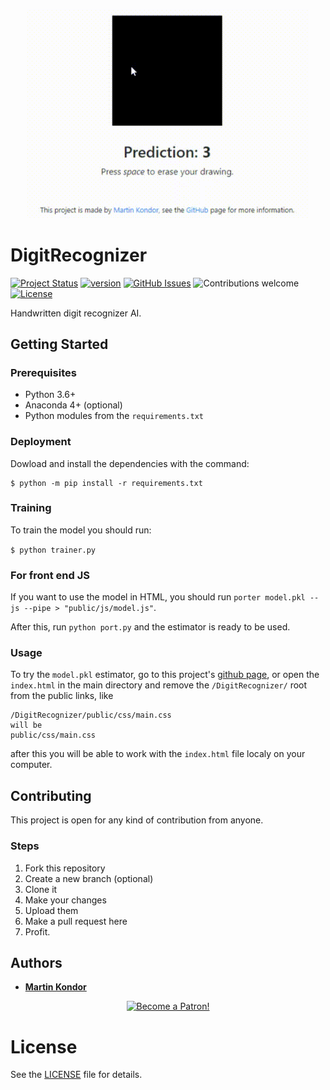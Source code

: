 <p align="center"><img src="public/img/DigitRecognizer.gif" width="450"></p>

# DigitRecognizer

[![Project Status](https://img.shields.io/badge/status-active-brightgreen.svg)](https://github.com/MartinKondor/DigitRecognizer/)
[![version](https://img.shields.io/badge/version-2019.07-brightgreen.svg)](https://github.com/MartinKondor/DigitRecognizer/)
[![GitHub Issues](https://img.shields.io/github/issues/MartinKondor/MovieRecommender.svg)](https://github.com/MartinKondor/DigitRecognizer/issues)
![Contributions welcome](https://img.shields.io/badge/contributions-welcome-blue.svg)
[![License](https://img.shields.io/badge/license-MIT-blue.svg)](https://opensource.org/licenses/MIT)

Handwritten digit recognizer AI.

## Getting Started

### Prerequisites

* Python 3.6+
* Anaconda 4+ (optional)
* Python modules from the `requirements.txt`

### Deployment

Dowload and install the dependencies with the command:

```
$ python -m pip install -r requirements.txt
```

### Training

To train the model you should run:

`$ python trainer.py`

### For front end JS

If you want to use the model in HTML, you should run `porter model.pkl --js --pipe > "public/js/model.js"`.

After this, run `python port.py` and the estimator is ready to be used.

### Usage

To try the `model.pkl` estimator, go to this project's [github page](https://github.com/MartinKondor/DigitRecognizer/),
or open the `index.html` in the main directory and remove the `/DigitRecognizer/` root from the public links, like 

```
/DigitRecognizer/public/css/main.css
will be 
public/css/main.css
```

after this you will be able to work with the `index.html` file localy on your computer. 

## Contributing

This project is open for any kind of contribution from anyone.

### Steps

1. Fork this repository
2. Create a new branch (optional)
3. Clone it
4. Make your changes
5. Upload them
6. Make a pull request here
7. Profit.

## Authors

* **[Martin Kondor](https://github.com/MartinKondor)**

<p align="center"><a href="https://www.patreon.com/bePatron?u=17006186" data-patreon-widget-type="become-patron-button"><img width="222" class="img-responsive" alt="Become a Patron!" title="Become a Patron!" src="https://martinkondor.github.io/img/become_a_patron_button.png"></a></p>

# License

See the [LICENSE](LICENSE) file for details.

